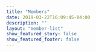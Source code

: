 ```yaml
---
title: "Members"
date: 2019-03-22T16:09:45-04:00
description: ""
layout: "member-list"
show_featured_story: false
show_featured_footer: false
---
```

